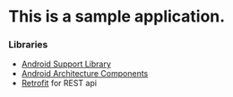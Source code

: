 # This is a sample application.

### Libraries
* [Android Support Library][support-lib]
* [Android Architecture Components][arch]
* [Retrofit][retrofit] for REST api


[support-lib]: https://developer.android.com/topic/libraries/support-library/index.html
[arch]: https://developer.android.com/arch
[retrofit]: http://square.github.io/retrofit
